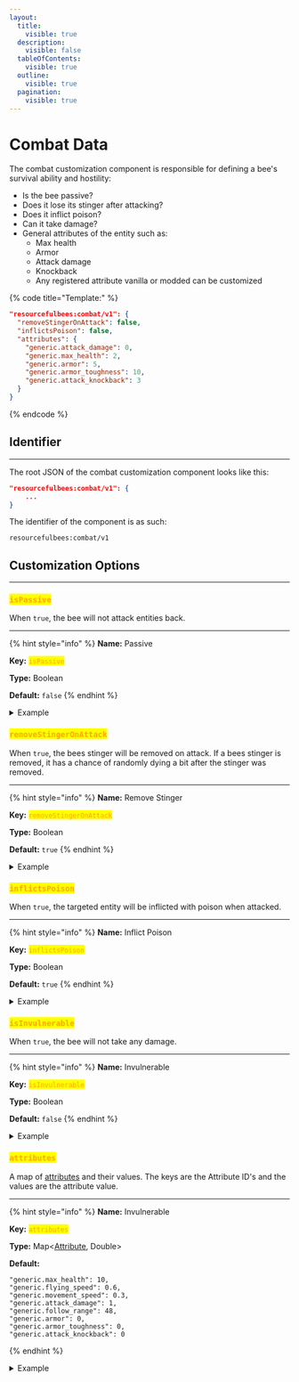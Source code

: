 ```yaml
---
layout:
  title:
    visible: true
  description:
    visible: false
  tableOfContents:
    visible: true
  outline:
    visible: true
  pagination:
    visible: true
---
```


# Combat Data

The combat customization component is responsible for defining a bee's survival ability and hostility:

* Is the bee passive?
* Does it lose its stinger after attacking?
* Does it inflict poison?
* Can it take damage?
* General attributes of the entity such as:
  * Max health
  * Armor
  * Attack damage
  * Knockback
  * Any registered attribute vanilla or modded can be customized

{% code title="Template:" %}
```json
"resourcefulbees:combat/v1": {
  "removeStingerOnAttack": false,
  "inflictsPoison": false,
  "attributes": {
    "generic.attack_damage": 0,
    "generic.max_health": 2,
    "generic.armor": 5,
    "generic.armor_toughness": 10,
    "generic.attack_knockback": 3
  }
}
```
{% endcode %}



## Identifier

***

The root JSON of the combat customization component looks like this:

```json
"resourcefulbees:combat/v1": {
    ...
}
```

The identifier of the component is as such:

```
resourcefulbees:combat/v1
```



## Customization Options

***

### <mark style="color:orange;">`isPassive`</mark>

When `true`, the bee will not attack entities back.

***

{% hint style="info" %}
**Name:** Passive

**Key:** <mark style="color:orange;">`isPassive`</mark>

**Type:** Boolean

**Default:** `false`
{% endhint %}

<details>

<summary>Example</summary>

```json
"resourcefulbees:combat/v1": {
  "isPassive": true
}
```

</details>



### <mark style="color:orange;">`removeStingerOnAttack`</mark>

When `true`, the bees stinger will be removed on attack. If a bees stinger is removed, it has a chance of randomly dying a bit after the stinger was removed.

***

{% hint style="info" %}
**Name:** Remove Stinger

**Key:** <mark style="color:orange;">`removeStingerOnAttack`</mark>

**Type:** Boolean

**Default:** `true`
{% endhint %}

<details>

<summary>Example</summary>

```json
"resourcefulbees:combat/v1": {
  "removeStingerOnAttack": false
}
```

</details>



### <mark style="color:orange;">`inflictsPoison`</mark>

When `true`, the targeted entity will be inflicted with poison when attacked.

***

{% hint style="info" %}
**Name:** Inflict Poison

**Key:** <mark style="color:orange;">`inflictsPoison`</mark>

**Type:** Boolean

**Default:** `true`
{% endhint %}

<details>

<summary>Example</summary>

```json
"resourcefulbees:combat/v1": {
  "inflictsPoison": false
}
```

</details>



### <mark style="color:orange;">`isInvulnerable`</mark>

When `true`, the bee will not take any damage.

***

{% hint style="info" %}
**Name:** Invulnerable

**Key:** <mark style="color:orange;">`isInvulnerable`</mark>

**Type:** Boolean

**Default:** `false`
{% endhint %}

<details>

<summary>Example</summary>

```json
"resourcefulbees:combat/v1": {
  "attributes": {
    "generic.attack_damage": 0,
    "generic.max_health": 2,
    "generic.armor": 5,
    "generic.armor_toughness": 10,
    "generic.attack_knockback": 3
  }
}
```

</details>



### <mark style="color:orange;">`attributes`</mark>

A map of [attributes](https://minecraft.wiki/w/Attribute#Attributes) and their values. The keys are the Attribute ID's and the values are the attribute value.

***

{% hint style="info" %}
**Name:** Invulnerable

**Key:** <mark style="color:orange;">`attributes`</mark>

**Type:** Map<[Attribute](https://minecraft.wiki/w/Attribute#Attributes), Double>

**Default:**

```
"generic.max_health": 10,
"generic.flying_speed": 0.6,
"generic.movement_speed": 0.3,
"generic.attack_damage": 1,
"generic.follow_range": 48,
"generic.armor": 0,
"generic.armor_toughness": 0,
"generic.attack_knockback": 0
```
{% endhint %}

<details>

<summary>Example</summary>

```json
"resourcefulbees:combat/v1": {
  "attributes": {
    "generic.attack_damage": 0,
    "generic.max_health": 2,
    "generic.armor": 5,
    "generic.armor_toughness": 10,
    "generic.attack_knockback": 3
  }
}
```

</details>

